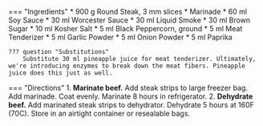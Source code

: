 === "Ingredients"
    * 900 g Round Steak, 3 mm slices
    * Marinade
        * 60 ml Soy Sauce
        * 30 ml Worcester Sauce
        * 30 ml Liquid Smoke
        * 30 ml Brown Sugar
        * 10 ml Kosher Salt
        * 5 ml Black Peppercorn, ground
        * 5 ml Meat Tenderizer
        * 5 ml Garlic Powder
        * 5 ml Onion Powder
        * 5 ml Paprika

    ??? question "Substitutions"
        Substitute 30 ml pineapple juice for meat tenderizer. Ultimately, we're introducing enzymes to break down the meat fibers. Pineapple juice does this just as well.

=== "Directions"
    1. **Marinate beef.** Add steak strips to large freezer bag. Add marinade. Coat evenly. Marinate 8 hours in refrigerator.
    2. **Dehydrate beef.** Add marinated steak strips to dehydrator. Dehydrate 5 hours at 160F (70C). Store in an airtight container or resealable bags.

[^1]:
    ["Doc's Best Beef Jerky."](https://www.allrecipes.com/recipe/142948/docs-best-beef-jerky/). *All Recipes.* 6 September 2015. Accessed December 2019.
